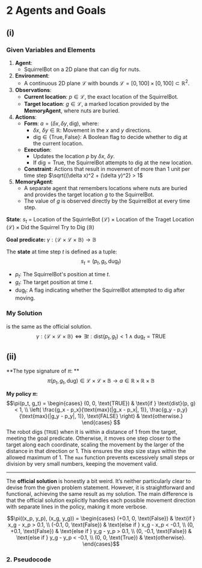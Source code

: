 
# 2 Agents and Goals
## (i)
### **Given Variables and Elements**
1. **Agent**:
    - SquirrelBot on a 2D plane that can dig for nuts.
2. **Environment**:
    - A continuous 2D plane **$\mathcal{L}$** with bounds $\mathcal{L} = [0, 100] \times [0, 100] \subset \mathbb{R}^2$.
3. **Observations**:
    - **Current location**: $p \in \mathcal{L}$, the exact location of the SquirrelBot.
    - **Target location**: $g \in \mathcal{L}$, a marked location provided by the **MemoryAgent**, where nuts are buried.
4. **Actions**:
    - **Form**: $a = (\delta x, \delta y, \text{dig})$, where:
        - $\delta x$, $\delta y \in \mathbb{R}$: Movement in the $x$ and $y$ directions.
        - $\text{dig} \in \{ \text{True}, \text{False} \}$: A Boolean flag to decide whether to dig at the current location.
    - **Execution**:
        - Updates the location $p$ by $\delta x$, $\delta y$.
        - If $\text{dig} = \text{True}$, the SquirrelBot attempts to dig at the new location.
    - **Constraint**: Actions that result in movement of more than 1 unit per time step $\sqrt{(\delta x)^2 + (\delta y)^2} > 1$
1. **MemoryAgent**:
    - A separate agent that remembers locations where nuts are buried and provides the target location $g$ to the SquirrelBot.
    - The value of $g$ is observed directly by the SquirrelBot at every time step.

**State**: $s_t$ = Location of the SquirrleBot ($\mathcal{L}$) $\times$ Location of the Traget Location ($\mathcal{L}$) $\times$ Did the Squirrel Try to Dig ($\mathbb{B}$)

**Goal predicate:** $\gamma : \langle \mathcal{L} \times \mathcal{L} \times \mathbb{B} \rangle \to \mathbb{B}$

The **state** at time step $t$ is defined as a tuple: $$s_t = (p_t, g_t, \text{dug}_t)$$
- $p_t$: The SquirrelBot's position at time $t$.
- $g_t$​: The target position at time $t$.
- $\text{dug}_t$​: A flag indicating whether the SquirrelBot attempted to dig after moving.

### My Solution

is the same as the official solution.
$$\gamma : \langle \mathcal{L} \times \mathcal{L} \times \mathbb{B} \rangle \iff \exists t : \text{dist}(p_t,g_t) < 1 \land \text{dug}_t = \text{TRUE}   
$$

## (ii)
**The type signature of $\pi$: **
$$
\pi(p_t, g_t,\text{dug}) \in \mathcal{L} \times \mathcal{L} \times \mathbb{B} \to a \in \mathbb{R} \times \mathbb{R} \times \mathbb{B} 
$$

**My policy $\pi$:**
$$\pi(p_t, g_t) =
\begin{cases} 
(0, 0, \text{TRUE}) & \text{if } \text{dist}(p, g) < 1, \\ 
\left(
\frac{g_x - p_x}{\text{max}(|g_x - p_x|, 1)},
\frac{g_y - p_y}{\text{max}(|g_y - p_y|, 1)},
\text{FALSE}
\right) & \text{otherwise.}
\end{cases}
$$
The robot digs (`TRUE`) when it is within a distance of 1 from the target, meeting the goal predicate. Otherwise, it moves one step closer to the target along each coordinate, scaling the movement by the larger of the distance in that direction or 1. This ensures the step size stays within the allowed maximum of 1. The `max` function prevents excessively small steps or division by very small numbers, keeping the movement valid.

---
The **official solution** is honestly a bit weird. It’s neither particularly clear to devise from the given problem statement. However, it is straightforward and functional, achieving the same result as my solution. The main difference is that the official solution explicitly handles each possible movement direction with separate lines in the policy, making it more verbose.

$$\pi((x_p, y_p), (x_g, y_g)) =
\begin{cases}
(+0.1, 0, \text{False}) & \text{if } x_g - x_p > 0.1, \\
(-0.1, 0, \text{False}) & \text{else if } x_g - x_p < -0.1, \\
(0, +0.1, \text{False}) & \text{else if } y_g - y_p > 0.1, \\
(0, -0.1, \text{False}) & \text{else if } y_g - y_p < -0.1, \\
(0, 0, \text{True}) & \text{otherwise}.
\end{cases}$$
### 2. **Pseudocode**
